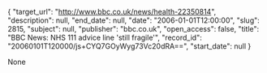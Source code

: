 {
  "target_url": "http://www.bbc.co.uk/news/health-22350814", 
  "description": null, 
  "end_date": null, 
  "date": "2006-01-01T12:00:00", 
  "slug": 2815, 
  "subject": null, 
  "publisher": "bbc.co.uk", 
  "open_access": false, 
  "title": "BBC News: NHS 111 advice line 'still fragile'", 
  "record_id": "20060101T120000/js+CYQ7GOyWyg73Vc20dRA==", 
  "start_date": null
}

None
